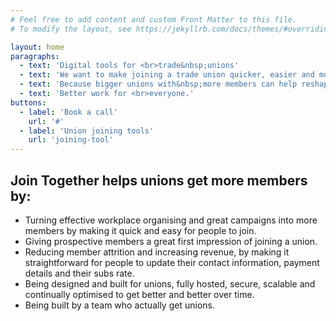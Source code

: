 ```yaml
---
# Feel free to add content and custom Front Matter to this file.
# To modify the layout, see https://jekyllrb.com/docs/themes/#overriding-theme-defaults

layout: home
paragraphs: 
  - text: 'Digital tools for <br>trade&nbsp;unions'
  - text: 'We want to make joining a trade union quicker, easier and more accessible.'
  - text: 'Because bigger unions with&nbsp;more members can help reshape our politics.'
  - text: 'Better work for <br>everyone.'
buttons:
  - label: 'Book a call'
    url: '#'
  - label: 'Union joining tools'
    url: 'joining-tool'
---
```


## Join Together helps unions get more members by:

- Turning effective workplace organising and great campaigns into more members by making it quick and easy for people to join.
- Giving prospective members a great first impression of joining a union.
- Reducing member attrition and increasing revenue, by making it straightforward for people to update their contact information, payment details and their subs rate.
- Being designed and built for unions, fully hosted, secure, scalable and continually optimised to get better and better over time.
- Being built by a team who actually get unions.